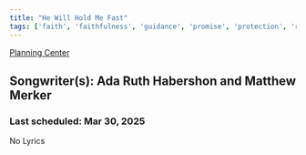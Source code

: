 ```yaml
---
title: "He Will Hold Me Fast"
tags: ['faith', 'faithfulness', 'guidance', 'promise', 'protection', 'redemption', 'salvation', 'trust']
---
```


[Planning Center](https://services.planningcenteronline.com/songs/12092634)

## Songwriter(s): Ada Ruth Habershon and Matthew Merker
### Last scheduled: Mar 30, 2025          

No Lyrics
